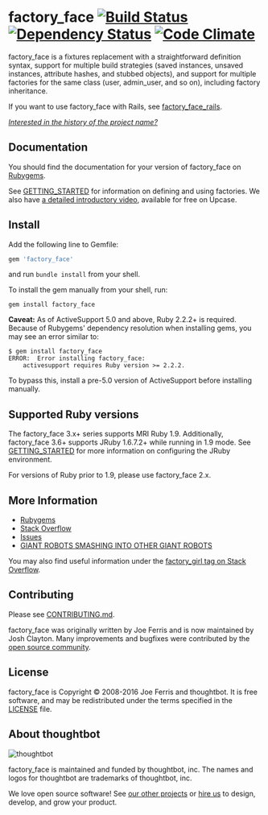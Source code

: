 # factory_face [![Build Status](https://travis-ci.org/thoughtbot/factory_face.svg)](http://travis-ci.org/thoughtbot/factory_face?branch=master) [![Dependency Status](https://gemnasium.com/thoughtbot/factory_face.svg)](https://gemnasium.com/thoughtbot/factory_face) [![Code Climate](https://codeclimate.com/github/thoughtbot/factory_face/badges/gpa.svg)](https://codeclimate.com/github/thoughtbot/factory_face)

factory_face is a fixtures replacement with a straightforward definition syntax, support for multiple build strategies (saved instances, unsaved instances, attribute hashes, and stubbed objects), and support for multiple factories for the same class (user, admin_user, and so on), including factory inheritance.

If you want to use factory_face with Rails, see
[factory_face_rails](https://github.com/thoughtbot/factory_face_rails).

_[Interested in the history of the project name?](NAME.md)_

Documentation
-------------

You should find the documentation for your version of factory_face on [Rubygems](https://rubygems.org/gems/factory_face).

See [GETTING_STARTED] for information on defining and using factories. We also
have [a detailed introductory video][], available for free on Upcase.

[a detailed introductory video]: https://upcase.com/videos/factory-girl?utm_source=github&utm_medium=open-source&utm_campaign=factory-girl

Install
--------

Add the following line to Gemfile:

```ruby
gem 'factory_face'
```

and run `bundle install` from your shell.

To install the gem manually from your shell, run:

```shell
gem install factory_face
```

**Caveat:** As of ActiveSupport 5.0 and above, Ruby 2.2.2+ is required. Because
of Rubygems' dependency resolution when installing gems, you may see an error
similar to:

```
$ gem install factory_face
ERROR:  Error installing factory_face:
    activesupport requires Ruby version >= 2.2.2.
```

To bypass this, install a pre-5.0 version of ActiveSupport before installing
manually.

Supported Ruby versions
-----------------------

The factory_face 3.x+ series supports MRI Ruby 1.9. Additionally, factory_face
3.6+ supports JRuby 1.6.7.2+ while running in 1.9 mode. See [GETTING_STARTED]
for more information on configuring the JRuby environment.

For versions of Ruby prior to 1.9, please use factory_face 2.x.

More Information
----------------

* [Rubygems](https://rubygems.org/gems/factory_face)
* [Stack Overflow](http://stackoverflow.com/questions/tagged/factory-bot)
* [Issues](https://github.com/thoughtbot/factory_face/issues)
* [GIANT ROBOTS SMASHING INTO OTHER GIANT ROBOTS](http://robots.thoughtbot.com/)

You may also find useful information under the [factory_girl tag on Stack Overflow](http://stackoverflow.com/questions/tagged/factory-girl).

[GETTING_STARTED]: http://rubydoc.info/gems/factory_face/file/GETTING_STARTED.md

Contributing
------------

Please see [CONTRIBUTING.md](https://github.com/thoughtbot/factory_face/blob/master/CONTRIBUTING.md).

factory_face was originally written by Joe Ferris and is now maintained by Josh
Clayton. Many improvements and bugfixes were contributed by the [open source
community](https://github.com/thoughtbot/factory_face/graphs/contributors).

License
-------

factory_face is Copyright © 2008-2016 Joe Ferris and thoughtbot. It is free
software, and may be redistributed under the terms specified in the
[LICENSE](/LICENSE) file.

About thoughtbot
----------------

![thoughtbot](http://presskit.thoughtbot.com/images/thoughtbot-logo-for-readmes.svg)

factory_face is maintained and funded by thoughtbot, inc.
The names and logos for thoughtbot are trademarks of thoughtbot, inc.

We love open source software!
See [our other projects][community] or
[hire us][hire] to design, develop, and grow your product.

[community]: https://thoughtbot.com/community?utm_source=github
[hire]: https://thoughtbot.com?utm_source=github
